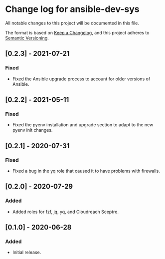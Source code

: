 # Change log for ansible-dev-sys

All notable changes to this project will be documented in this file.

The format is based on [Keep a Changelog](https://keepachangelog.com/en/1.0.0/), and this project adheres to [Semantic Versioning](https://semver.org/spec/v2.0.0.html).

## [0.2.3] - 2021-07-21
### Fixed
- Fixed the Ansible upgrade process to account for older versions of Ansible.

## [0.2.2] - 2021-05-11
### Fixed
- Fixed the pyenv installation and upgrade section to adapt to the new pyenv init changes.

## [0.2.1] - 2020-07-31
### Fixed
- Fixed a bug in the yq role that caused it to have problems with firewalls.

## [0.2.0] - 2020-07-29
### Added
- Added roles for fzf, jq, yq, and Cloudreach Sceptre.

## [0.1.0] - 2020-06-28
### Added
- Initial release.
